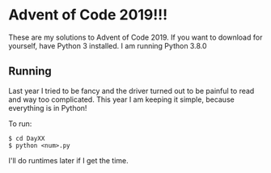 # Advent of Code 2019!!!

These are my solutions to Advent of Code 2019. 
If you want to download for yourself, have Python 3 installed. I am running Python 3.8.0

**Running**
----------------------------------
Last year I tried to be fancy and the driver turned out to be
painful to read and way too complicated. This year I am keeping it simple,
because everything is in Python!

To run:

    $ cd DayXX
    $ python <num>.py

I'll do runtimes later if I get the time.
